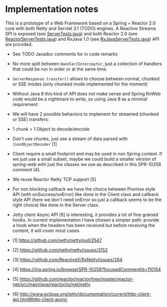 Implementation notes
====================

This is a prototype of a Web Framework based on a Spring + Reactor 2.0 core with both Netty and Servlet 3.1 (TODO) engines.
A Reactive Streams SPI is exposed (see [ServerTests.java](https://github.com/sdeleuze/spring-rxweb/blob/master/src/test/java/rxweb/ServerTests.java))
and both Reactor 2.0 (see [ReactorServerTests.java](https://github.com/sdeleuze/spring-rxweb/blob/master/src/test/java/rxweb/ReactorServerTests.java))
and RxJava 1.0 (see [RxJavaServerTests.java](https://github.com/sdeleuze/spring-rxweb/blob/master/src/test/java/rxweb/RxJavaServerTests.java)) API are provided.

- See TODO Javadoc comments for in code remarks
- No more split between `Handler`/`Interceptor`, just a collection of handlers that could be run in order or at the same time.
- `ServerResponse.transfer()` allows to choose between normal, chunked or SSE modes (only chunked mode implemented for the moment)
- Without Java 8 this kind of API does not make sense and Spring RxWeb code would be a nightmare to write, so using Java 8 as a minimal requirement
- We will have 2 possible behaviors to implement for streamed (chunked or SSE) transfers:
 - 1 chunk = 1 Object to decode/encode
 - Don't use chunks, just see a stream of data parsed with `JsonObjectDecoder` [1]
- Client require a small footprint and may be used in non Spring context. If we just use a small subset, maybe we could build
  a smaller version of spring-web with just the classes we use as described in this SPR-10258 comment [4].
- We reuse Reactor Netty TCP support [5]
- For non blocking callback we have the choice between Promise style API (with onSuccess/onError) like done in the Client
  class and callback style API (here we don't need onError so just a callback seems to be the right choice) like done in
  the Server class.
- Jetty client Async API [6] is interesting, it provides a lot of fine grained hooks. In current implementation
  I have chosen a simpler path: provide a hook when the headers has been received but before receiving the content, it will cover most cases.


- [1] https://github.com/netty/netty/pull/2547
- [2] https://github.com/netty/netty/issues/3152
- [3] https://github.com/ReactiveX/RxNetty/issues/264
- [4] https://jira.spring.io/browse/SPR-10258?focusedCommentId=110154
- [5] https://github.com/reactor/reactor/tree/master/reactor-net/src/main/java/reactor/io/net/netty
- [6] http://www.eclipse.org/jetty/documentation/current/http-client-api.html#http-client-async
